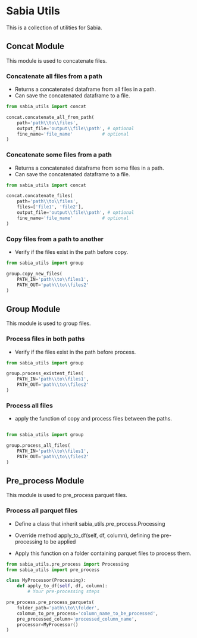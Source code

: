 # Sabia Utils

This is a collection of utilities for Sabia.

## Concat Module

This module is used to concatenate files.


### Concatenate all files from a path

* Returns a concatenated dataframe from all files in a path.
* Can save the concatenated dataframe to a file.

```python
from sabia_utils import concat

concat.concatenate_all_from_path(
    path='path\\to\\files',
    output_file='output\\file\\path', # optional
    fine_name='file_name'           # optional 
)
```

### Concatenate some files from a path

* Returns a concatenated dataframe from some files in a path.
* Can save the concatenated dataframe to a file.

```python
from sabia_utils import concat

concat.concatenate_files(
    path='path\\to\\files',
    files=['file1', 'file2'],
    output_file='output\\file\\path', # optional
    fine_name='file_name'           # optional 
)
```


### Copy files from a path to another

* Verify if the files exist in the path before copy.

```python
from sabia_utils import group

group.copy_new_files(
    PATH_IN='path\\to\\files1',
    PATH_OUT='path\\to\\files2'
)
```

## Group Module

This module is used to group files.

### Process files in both paths

* Verify if the files exist in the path before process.

```python
from sabia_utils import group

group.process_existent_files(
    PATH_IN='path\\to\\files1',
    PATH_OUT='path\\to\\files2'
)
```

### Process all files

* apply the function of copy and process files between the paths.

```python

from sabia_utils import group

group.process_all_files(
    PATH_IN='path\\to\\files1',
    PATH_OUT='path\\to\\files2'
)
```

## Pre_process Module

This module is used to pre_process parquet files.

### Process all parquet files

* Define a class that inherit sabia_utils.pre_process.Processing
* Override method apply_to_df(self, df, column), defining the pre-processing to be applied

* Apply this function on a folder containing parquet files to process them.

```python
from sabia_utils.pre_process import Processing
from sabia_utils import pre_process

class MyProcessor(Processing):
    def apply_to_df(self, df, column): 
        # Your pre-processing steps

pre_process.pre_process_parquets(
    folder_path='path\\to\\folder',
    colomun_to_pre_process='column_name_to_be_processed',
    pre_processed_column='processed_column_name',
    processor=MyProcessor()
)
```
